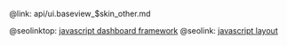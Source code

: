 @link: api/ui.baseview_$skin_other.md

@seolinktop: [javascript dashboard framework](https://webix.com)
@seolink: [javascript layout](https://webix.com/widget/layout/)